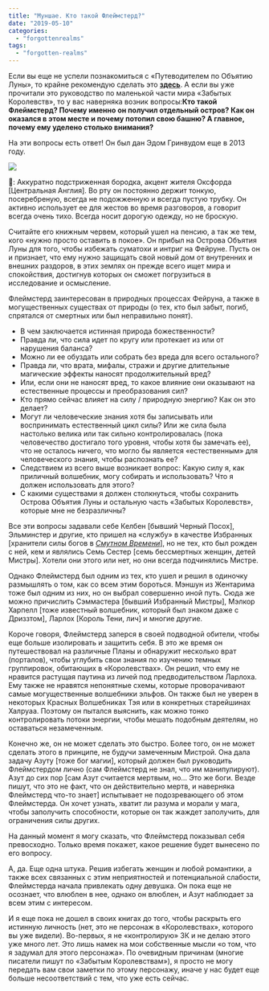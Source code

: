 ```yaml
---
title: "Муншае. Кто такой Флеймстерд?"
date: "2019-05-10"
categories: 
  - "forgottenrealms"
tags: 
  - "forgotten-realms"
---
```


Если вы еще не успели познакомиться с «Путеводителем по Объятию Луны», то крайне рекомендую сделать это **[здесь](https://vk.com/wall-147933708_14789)**. А если вы уже прочитали это руководство по маленькой части мира «Забытых Королевств», то у вас наверняка возник вопросы:**Кто такой Флеймстерд? Почему именно он получил отдельный остров? Как он оказался в этом месте и почему потопил свою башню? А главное, почему ему уделено столько внимания?**

На эти вопросы есть ответ! Он был дан Эдом Гринвудом еще в 2013 году.

![](https://pp.userapi.com/c851428/v851428311/111604/lAzRbgKuHNo.jpg)

🧙: Аккуратно подстриженная бородка, акцент жителя Оксфорда \[Центральная Англия\]. Во рту он постоянно держит тонкую, посеребреную, всегда не подожженную и всегда пустую трубку. Он активно использует ее для жестов во время разговоров, а говорит всегда очень тихо. Всегда носит дорогую одежду, но не броскую.

Считайте его книжным червем, который ушел на пенсию, а так же тем, кого «нужно просто оставить в покое». Он прибыл на Острова Объятия Луны для того, чтобы избежать суматохи и интриг на Фейруне. Пусть он и признает, что ему нужно защищать свой новый дом от внутренних и внешних раздоров, в этих землях он прежде всего ищет мира и спокойствия, достигнув которых он сможет погрузиться в исследование и осмысление.

Флеймстерд заинтересован в природных процессах Фейруна, а также в могущественных существах от природы (о тех, кто был забыт, погиб, спрятался от смертных или был неправильно понят).

- В чем заключается истинная природа божественности?
- Правда ли, что сила идет по кругу или протекает из или от нарушения баланса?
- Можно ли ее обуздать или собрать без вреда для всего остального?
- Правда ли, что врата, мифалы, стражи и другие длительные магические эффекты наносят продолжительный вред?
- Или, если они не наносят вред, то какое влияние они оказывают на естественные процессы и преобразования сил?
- Кто прямо сейчас влияет на силу / природную энергию? Как он это делает?
- Могут ли человеческие знания хотя бы записывать или воспринимать естественный цикл силы? Или же сила была настолько велика или так сильно контролировалась (пока человечество достигало того уровня, чтобы хотя бы замечать ее), что не осталось ничего, что могло бы является «естественным» для человеческого знания, чтобы распознать ее?
- Следствием из всего выше возникает вопрос: Какую силу я, как приличный волшебник, могу собирать и использовать? Что я должен использовать для этого?
- С какими существами я должен столкнуться, чтобы сохранить Острова Объятия Луны и остальную часть «Забытых Королевств», которые мне не безразличны?

Все эти вопросы задавали себе Келбен \[бывший Черный Посох\], Эльминстер и другие, кто пришел на «службу» в качестве Избранных \[хранители силы богов в _[Смутном Времени](https://vk.com/@dnd_for_all-zagadochnyi-faerun-smutnoe-vremya)_\], но не тех, кто был рожден с ней, кем и являлись Семь Сестер \[семь бессмертных женщин, детей Мистры\]. Хотели они этого или нет, но они всегда подчинялись Мистре.

Однако Флеймстерд был одним из тех, кто ушел и решил в одиночку размышлять о том, как со всем этим бороться. Мэншун из Жентарима тоже был одним из них, но он выбрал совершенно иной путь. Сюда же можно причислить Сэммастера \[бывший Избранный Мистры\], Мэлкор Харпелл \[тоже известный волшебник, который был знаком даже с Дриззтом\], Ларлох \[Король Тени, лич\] и многие другие.

Короче говоря, Флеймстерд заперся в своей подводной обители, чтобы еще больше изолировать и защитить себя. В это же время он путешествовал на различные Планы и обнаружит несколько врат (порталов), чтобы углубить свои знания по изучению темных группировок, обитающих в «Королевствах». Он решил, что ему не нравится растущая паутина из личей под предводительством Ларлоха. Ему также не нравятся непонятные схемы, которые проворачивают самые могущественные волшебники эльфов. Он также был не уверен в некоторых Красных Волшебниках Тэя или в конкретных старейшинах Халруаа. Поэтому он пытался выяснить, как можно тонко контролировать потоки энергии, чтобы мешать подобным деятелям, но оставаться незамеченным.

Конечно же, он не может сделать это быстро. Более того, он не может сделать этого в принципе, не будучи замеченным Мистрой. Она дала задачу Азуту \[тоже бог магии\], который должен был руководить Флеймстердом лично (сам Флеймстерд не знал, что им манипулируют). Азут до сих пор \[сам Азут считается мертвым, но… Это же боги. Везде пишут, что это не факт, что он действительно мертв, и наверняка Флеймстерд что-то знает\] испытывает не подозревающего об этом Флеймстерда. Он хочет узнать, хватит ли разума и морали у мага, чтобы заполучить способности, которые он так жаждет заполучить, для ограничения силы других.

На данный момент я могу сказать, что Флеймстерд показывал себя превосходно. Только время покажет, какое решение будет вынесено по его вопросу.

А, да. Еще одна штука. Решив избегать женщин и любой романтики, а также всех связанных с этим неприятностей и потенциальной слабости, Флеймстерда начала привлекать одну девушка. Он пока еще не осознает, что влюблен в нее, однако он влюблен, и Азут наблюдает за всем этим с интересом.

И я еще пока не дошел в своих книгах до того, чтобы раскрыть его истинную личность (нет, это не персонаж в «Королевствах», которого вы уже видели). Во-первых, я не «контролирую» ЗК и не делаю этого уже много лет. Это лишь намек на мои собственные мысли «о том, что я задумал для этого персонажа». По очевидным причинам (многие писатели пишут по «Забытым Королевствам»), я просто не могу передать вам свои заметки по этому персонажу, иначе у нас будет еще больше несоответствий с тем, что уже есть сейчас.
